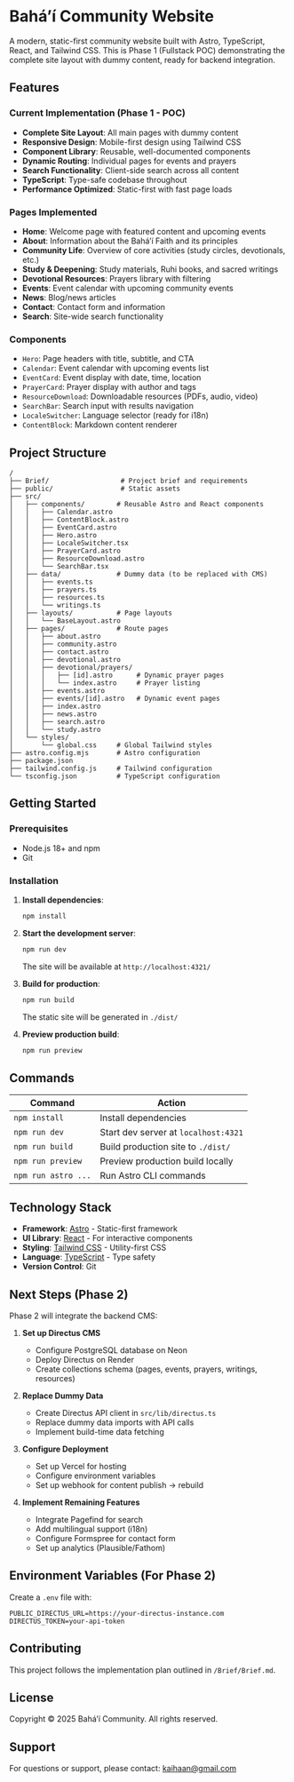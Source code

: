 # Baháʼí Community Website

A modern, static-first community website built with Astro, TypeScript, React, and Tailwind CSS. This is Phase 1 (Fullstack POC) demonstrating the complete site layout with dummy content, ready for backend integration.

## Features

### Current Implementation (Phase 1 - POC)

- **Complete Site Layout**: All main pages with dummy content
- **Responsive Design**: Mobile-first design using Tailwind CSS
- **Component Library**: Reusable, well-documented components
- **Dynamic Routing**: Individual pages for events and prayers
- **Search Functionality**: Client-side search across all content
- **TypeScript**: Type-safe codebase throughout
- **Performance Optimized**: Static-first with fast page loads

### Pages Implemented

- **Home**: Welcome page with featured content and upcoming events
- **About**: Information about the Baháʼí Faith and its principles
- **Community Life**: Overview of core activities (study circles, devotionals, etc.)
- **Study & Deepening**: Study materials, Ruhi books, and sacred writings
- **Devotional Resources**: Prayers library with filtering
- **Events**: Event calendar with upcoming community events
- **News**: Blog/news articles
- **Contact**: Contact form and information
- **Search**: Site-wide search functionality

### Components

- `Hero`: Page headers with title, subtitle, and CTA
- `Calendar`: Event calendar with upcoming events list
- `EventCard`: Event display with date, time, location
- `PrayerCard`: Prayer display with author and tags
- `ResourceDownload`: Downloadable resources (PDFs, audio, video)
- `SearchBar`: Search input with results navigation
- `LocaleSwitcher`: Language selector (ready for i18n)
- `ContentBlock`: Markdown content renderer

## Project Structure

```
/
├── Brief/                  # Project brief and requirements
├── public/                 # Static assets
├── src/
│   ├── components/        # Reusable Astro and React components
│   │   ├── Calendar.astro
│   │   ├── ContentBlock.astro
│   │   ├── EventCard.astro
│   │   ├── Hero.astro
│   │   ├── LocaleSwitcher.tsx
│   │   ├── PrayerCard.astro
│   │   ├── ResourceDownload.astro
│   │   └── SearchBar.tsx
│   ├── data/              # Dummy data (to be replaced with CMS)
│   │   ├── events.ts
│   │   ├── prayers.ts
│   │   ├── resources.ts
│   │   └── writings.ts
│   ├── layouts/           # Page layouts
│   │   └── BaseLayout.astro
│   ├── pages/             # Route pages
│   │   ├── about.astro
│   │   ├── community.astro
│   │   ├── contact.astro
│   │   ├── devotional.astro
│   │   ├── devotional/prayers/
│   │   │   ├── [id].astro      # Dynamic prayer pages
│   │   │   └── index.astro     # Prayer listing
│   │   ├── events.astro
│   │   ├── events/[id].astro   # Dynamic event pages
│   │   ├── index.astro
│   │   ├── news.astro
│   │   ├── search.astro
│   │   └── study.astro
│   └── styles/
│       └── global.css     # Global Tailwind styles
├── astro.config.mjs       # Astro configuration
├── package.json
├── tailwind.config.js     # Tailwind configuration
└── tsconfig.json          # TypeScript configuration
```

## Getting Started

### Prerequisites

- Node.js 18+ and npm
- Git

### Installation

1. **Install dependencies**:
   ```bash
   npm install
   ```

2. **Start the development server**:
   ```bash
   npm run dev
   ```

   The site will be available at `http://localhost:4321/`

3. **Build for production**:
   ```bash
   npm run build
   ```

   The static site will be generated in `./dist/`

4. **Preview production build**:
   ```bash
   npm run preview
   ```

## Commands

| Command | Action |
|---------|--------|
| `npm install` | Install dependencies |
| `npm run dev` | Start dev server at `localhost:4321` |
| `npm run build` | Build production site to `./dist/` |
| `npm run preview` | Preview production build locally |
| `npm run astro ...` | Run Astro CLI commands |

## Technology Stack

- **Framework**: [Astro](https://astro.build/) - Static-first framework
- **UI Library**: [React](https://react.dev/) - For interactive components
- **Styling**: [Tailwind CSS](https://tailwindcss.com/) - Utility-first CSS
- **Language**: [TypeScript](https://www.typescriptlang.org/) - Type safety
- **Version Control**: Git

## Next Steps (Phase 2)

Phase 2 will integrate the backend CMS:

1. **Set up Directus CMS**
   - Configure PostgreSQL database on Neon
   - Deploy Directus on Render
   - Create collections schema (pages, events, prayers, writings, resources)

2. **Replace Dummy Data**
   - Create Directus API client in `src/lib/directus.ts`
   - Replace dummy data imports with API calls
   - Implement build-time data fetching

3. **Configure Deployment**
   - Set up Vercel for hosting
   - Configure environment variables
   - Set up webhook for content publish → rebuild

4. **Implement Remaining Features**
   - Integrate Pagefind for search
   - Add multilingual support (i18n)
   - Configure Formspree for contact form
   - Set up analytics (Plausible/Fathom)

## Environment Variables (For Phase 2)

Create a `.env` file with:

```env
PUBLIC_DIRECTUS_URL=https://your-directus-instance.com
DIRECTUS_TOKEN=your-api-token
```

## Contributing

This project follows the implementation plan outlined in `/Brief/Brief.md`.

## License

Copyright © 2025 Baháʼí Community. All rights reserved.

## Support

For questions or support, please contact: kaihaan@gmail.com
